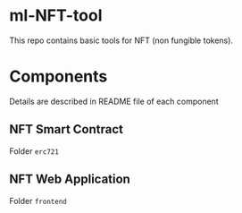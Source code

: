 # ml-NFT-tool
This repo contains basic tools for NFT (non fungible tokens).

# Components

Details are described in README file of each component

## NFT Smart Contract

Folder `erc721`

## NFT Web Application

Folder `frontend`
